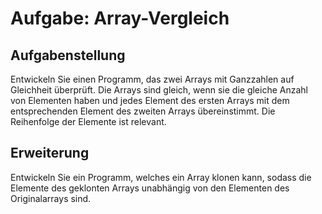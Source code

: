 # Aufgabe: Array-Vergleich

## Aufgabenstellung

Entwickeln Sie einen Programm, das zwei Arrays mit Ganzzahlen auf Gleichheit überprüft. Die Arrays sind gleich, wenn sie die gleiche Anzahl von Elementen haben und jedes Element des ersten Arrays mit dem entsprechenden Element des zweiten Arrays übereinstimmt.
Die Reihenfolge der Elemente ist relevant.

## Erweiterung

Entwickeln Sie ein Programm, welches ein Array klonen kann, sodass die Elemente des geklonten Arrays unabhängig von den Elementen des Originalarrays sind.

